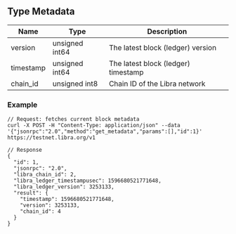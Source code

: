 ## Type Metadata


| Name      | Type           | Description                                   |
|-----------|----------------|-----------------------------------------------|
| version   | unsigned int64 | The latest block (ledger) version             |
| timestamp | unsigned int64 | The latest block (ledger) timestamp           |
| chain_id  | unsigned int8  | Chain ID of the Libra network                 |

### Example


```
// Request: fetches current block metadata
curl -X POST -H "Content-Type: application/json" --data '{"jsonrpc":"2.0","method":"get_metadata","params":[],"id":1}' https://testnet.libra.org/v1

// Response
{
  "id": 1,
  "jsonrpc": "2.0",
  "libra_chain_id": 2,
  "libra_ledger_timestampusec": 1596680521771648,
  "libra_ledger_version": 3253133,
  "result": {
    "timestamp": 1596680521771648,
    "version": 3253133,
    "chain_id": 4
  }
}
```
